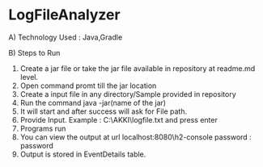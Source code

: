 # LogFileAnalyzer

A) Technology Used : Java,Gradle

B) Steps to Run

  1) Create a jar file or take the jar file available in repository at readme.md level.
  2) Open command promt till the jar location
  3) Create a input file in any directory/Sample provided in repository
  4) Run the command java -jar(name of the jar)
  5) It will start and after success will ask for File path.
  6) Provide Input. Example : C:\AKKI\logfile.txt and press enter
  7) Programs run
  8) You can view the output at url localhost:8080\h2-console 
      password : password
  9) Output is stored in EventDetails table.
